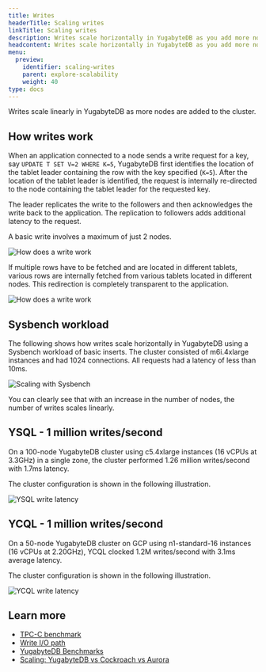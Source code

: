 ```yaml
---
title: Writes
headerTitle: Scaling writes
linkTitle: Scaling writes
description: Writes scale horizontally in YugabyteDB as you add more nodes
headcontent: Writes scale horizontally in YugabyteDB as you add more nodes
menu:
  preview:
    identifier: scaling-writes
    parent: explore-scalability
    weight: 40
type: docs
---
```


Writes scale linearly in YugabyteDB as more nodes are added to the cluster.

## How writes work

When an application connected to a node sends a write request for a key, say `UPDATE T SET V=2 WHERE K=5`, YugabyteDB first identifies the location of the tablet leader containing the row with the key specified (`K=5`). After the location of the tablet leader is identified, the request is internally re-directed to the node containing the tablet leader for the requested key.

The leader replicates the write to the followers and then acknowledges the write back to the application. The replication to followers adds additional latency to the request.

A basic write involves a maximum of just 2 nodes.

![How does a write work](/images/explore/scalability/scaling-write-working.png)

If multiple rows have to be fetched and are located in different tablets, various rows are internally fetched from various tablets located in different nodes. This redirection is completely transparent to the application.

![How does a write work](/images/explore/scalability/scaling-write-multiple-fetches.png)

## Sysbench workload

The following shows how writes scale horizontally in YugabyteDB using a Sysbench workload of basic inserts. The cluster consisted of m6i.4xlarge instances and had 1024 connections. All requests had a latency of less than 10ms.

![Scaling with Sysbench](/images/explore/scalability/scaling-writes-sysbench.png)

You can clearly see that with an increase in the number of nodes, the number of writes scales linearly.

## YSQL - 1 million writes/second

On a 100-node YugabyteDB cluster using c5.4xlarge instances (16 vCPUs at 3.3GHz) in a single zone, the cluster performed 1.26 million writes/second with 1.7ms latency.

The cluster configuration is shown in the following illustration.

![YSQL write latency](https://www.yugabyte.com/wp-content/uploads/2019/09/yugabyte-db-vs-aws-aurora-cockroachdb-benchmarks-5.png)

## YCQL - 1 million writes/second

On a 50-node YugabyteDB cluster on GCP using n1-standard-16 instances (16 vCPUs at 2.20GHz), YCQL clocked 1.2M writes/second with 3.1ms average latency.

The cluster configuration is shown in the following illustration.

![YCQL write latency](/images/explore/scalability/ycql_1million_writes.png)

## Learn more

- [TPC-C benchmark](../../../benchmark/tpcc-ysql)
- [Write I/O path](../../../architecture/core-functions/write-path/)
- [YugabyteDB Benchmarks](../../../benchmark)
- [Scaling: YugabyteDB vs Cockroach vs Aurora](https://www.yugabyte.com/blog/yugabytedb-vs-cockroachdb-vs-aurora/)
